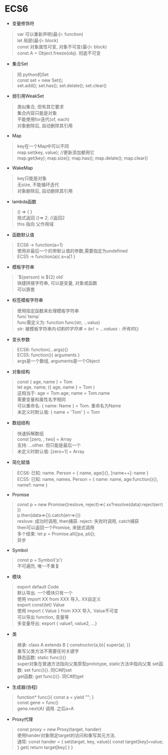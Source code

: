 # ECS6

+ 变量修饰符
> var 可以重新声明(最小: function)<br/>
> let 局部(最小: block)<br/>
> const 对象属性可变, 对象不可变(最小: block)<br/>
> const A = Object.freeze(obj). 彻底不可变
+ 集合Set
> 同 python的Set<br/>
> const set = new Set();<br/>
> set.add(); set.has(); set.delate(); set.clear()
+ 弱引用WeakSet
> 类似集合, 但有其它要求<br/>
> 集合内容只能是对象<br/>
> 不能使用for迭代(of, each)<br/>
> 对象删除后, 自动删除其引用
+ Map
> key在一个Map中可以不同<br/>
> map.set(key, value);  //更新添加都用它<br/> 
> map.get(key); map.size(); map.has(); map.delate(); map.clear()
+ WakeMap
> key只能是对象<br/>
> 无size, 不能循环迭代<br/>
> 对象删除后, 自动删除其引用
+ lambda函数
> () => { }<br/>
> 隐式返回 ()=> 2; //返回2<br/>
> this 指向 父作用域
+ 函数默认值
> ECS6 -> function(a=1)<br/>
> 使用非最后一个的带默认值的参数,需要指定为undefined<br>
> ECS5 -> function(a){ a=a|1 }
+ 模板字符串
> \`${person} is ${2} old\`<br/>
> 快捷拼接字符串, 可以是变量, 对象或函数<br/>
> 可以嵌套
+ 标签模板字符串
> 使用指定函数来处理模板字符串<br/>
> func\`temp\`<br/>
> func需定义为: function func(str, ...valus)<br/>
> str: 被模板字符串内${}切割的字符串<br/>
> ...values: 所有的${}
+ 变长参数
> ECS6: function(...args){}<br/>
> ECS5: function(){ arguments }<br/>
> args是一个数组, arguments是一个Object
+ 对象结构
> const { age, name } = Tom<br/>
> let age, name; ({ age, name } = Tom )<br/>
> 这相当于: age = Tom.age; name = Tom.name<br/>
> 需要变量和属性名字相同<br/>
> 可以重命名: { name: Name } = Tom. 重命名为Name<br/>
> 未定义时默认值: { name = 'Tom' } = Tom
+ 数组结构
> 快速拆解数组<br/>
> const [zero, , two] = Array<br/>
> 支持: ...other. 但只能是最后一个<br/>
> 未定义时默认值: [zero=1] = Array
+ 简化赋值
> ECS6: 已知: name. Person = { name, age(){}, [name++]: name }<br/>
> ECS5: 已知: name, names. Person = { name: name, age:function(){}, name1: name }
+ Promise
> const p = new Promise((reslove, reject)=>{ xx?resolve(data):reject(err) })<br/>
> p.then(data=>{}).catch(err=>{})<br/>
> reslove: 成功时调用, then捕获. reject: 失败时调用, catch捕获<br/>
> then可以返回一个Promise, 来链式调用<br/>
> 多个结束: let p = Promise.all([pa, pb]);<br/>
> 异步
+ Symbol
> const p = Symbol('p')<br/>
> 不可遍历, 唯一不重复
+ 模块
> export default Code<br/>
> 默认导出. 一个模块只有一个<br/>
> 使用 import XX from XXX 导入. XX自定义<br/>
> export const(let) Value<br/>
> 使用 import { Value } from XXX 导入. Value不可变<br/>
> 可以导出 function, 变量等<br/>
> 多变量导出: export { value1, value2, ...}
+ 类
> 继承: class A extends B { constructor(a,b){ super(a); }}<br/>
> 重写父类方法不需要任何关键字<br/>
> 静态函数: static func(){}<br/>
> super对象在普通方法指向父类原型prototype, static方法中指向父类
> set函数: set func(){}. 同C#的set<br/>
> get函数: get func(){}. 同C#的get
+ 生成器(协程)
> function* func(){ const a = yield ""; }<br/>
> const gene = func()<br/>
> gene.next(A)  调用. 之后a=A
+ Proxy代理
> const proxy = new Proxy(target, hander)<br/>
> 使用hander对象限定target的访问和重写其元方法.<br/>
> 通常: const hander = { set(target, key, value){ const target[key]=value; } get{ return target[key] } }